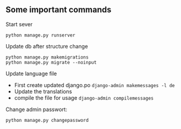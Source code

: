 ## Some important commands

Start sever
```
python manage.py runserver
```
Update db after structure change
```
python manage.py makemigrations
python manage.py migrate --noinput
```

Update language file
* First create updated django.po ```django-admin makemessages -l de```
* Update the translations
* compile the file for usage ```django-admin compilemessages```

Change admin passwort:

    python manage.py changepassword